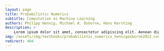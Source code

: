 ```yaml
---
layout: page
title: Probabilistic Numerics
subtitle: Computation as Machine Learning
authors: Philipp Hennig, Michael A. Osborne, Hans Kersting
description: >
    Lorem ipsum dolor sit amet, consectetur adipiscing elit. Aenean dignissim, risus ut pulvinar porttitor, erat nisl varius sem, ac malesuada mi odio ut ante. Maecenas feugiat porta ipsum in eleifend. Vestibulum elit leo, fringilla sit amet posuere sed, sodales ut nisi. Donec vel nunc quis lectus lacinia mattis ut quis nulla. Suspendisse nec eros lacus. Vestibulum sagittis tortor sed massa sollicitudin, eget aliquam nunc blandit. Nullam ultrices dictum iaculis. Donec auctor placerat congue. Nullam ut molestie sem, eget blandit odio. Vestibulum eu lacus ultricies lorem iaculis faucibus vel in purus.
img: /assets/img/textbooks/probabilistic_numerics_hennigosborne2022_cover.png
redirect: 404
---
```

